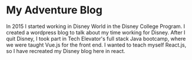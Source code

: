 # My Adventure Blog
In 2015 I started working in Disney World in the Disney College Program. I created a wordpress blog to talk about my time working for Disney. After I quit Disney, I took part in Tech Elevator's full stack Java bootcamp, where we were taught Vue.js for the front end. I wanted to teach myself React.js, so I have recreated my Disney blog here in react. 
